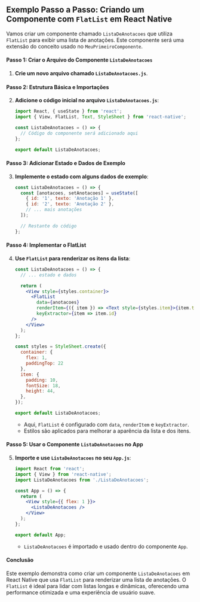 ## Exemplo Passo a Passo: Criando um Componente com `FlatList` em React Native

Vamos criar um componente chamado `ListaDeAnotacoes` que utiliza `FlatList` para exibir uma lista de anotações. Este componente será uma extensão do conceito usado no `MeuPrimeiroComponente`.

#### Passo 1: Criar o Arquivo do Componente `ListaDeAnotacoes`

1. **Crie um novo arquivo chamado `ListaDeAnotacoes.js`**.

#### Passo 2: Estrutura Básica e Importações

2. **Adicione o código inicial no arquivo `ListaDeAnotacoes.js`**:
   ```jsx
   import React, { useState } from 'react';
   import { View, FlatList, Text, StyleSheet } from 'react-native';

   const ListaDeAnotacoes = () => {
     // Código do componente será adicionado aqui
   };

   export default ListaDeAnotacoes;
   ```

#### Passo 3: Adicionar Estado e Dados de Exemplo

3. **Implemente o estado com alguns dados de exemplo**:
   ```jsx
   const ListaDeAnotacoes = () => {
     const [anotacoes, setAnotacoes] = useState([
       { id: '1', texto: 'Anotação 1' },
       { id: '2', texto: 'Anotação 2' },
       // ... mais anotações
     ]);

     // Restante do código
   };
   ```

#### Passo 4: Implementar o FlatList

4. **Use `FlatList` para renderizar os itens da lista**:
   ```jsx
   const ListaDeAnotacoes = () => {
     // ... estado e dados

     return (
       <View style={styles.container}>
         <FlatList
           data={anotacoes}
           renderItem={({ item }) => <Text style={styles.item}>{item.texto}</Text>}
           keyExtractor={item => item.id}
         />
       </View>
     );
   };

   const styles = StyleSheet.create({
     container: {
       flex: 1,
       paddingTop: 22
     },
     item: {
       padding: 10,
       fontSize: 18,
       height: 44,
     },
   });

   export default ListaDeAnotacoes;
   ```

   - Aqui, `FlatList` é configurado com `data`, `renderItem` e `keyExtractor`.
   - Estilos são aplicados para melhorar a aparência da lista e dos itens.

#### Passo 5: Usar o Componente `ListaDeAnotacoes` no App

5. **Importe e use `ListaDeAnotacoes` no seu `App.js`**:
   ```jsx
   import React from 'react';
   import { View } from 'react-native';
   import ListaDeAnotacoes from './ListaDeAnotacoes';

   const App = () => {
     return (
       <View style={{ flex: 1 }}>
         <ListaDeAnotacoes />
       </View>
     );
   };

   export default App;
   ```

   - `ListaDeAnotacoes` é importado e usado dentro do componente `App`.

#### Conclusão

Este exemplo demonstra como criar um componente `ListaDeAnotacoes` em React Native que usa `FlatList` para renderizar uma lista de anotações. O `FlatList` é ideal para lidar com listas longas e dinâmicas, oferecendo uma performance otimizada e uma experiência de usuário suave.